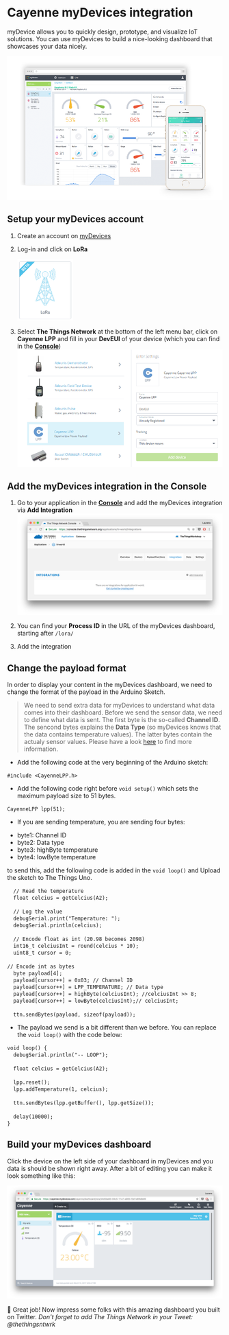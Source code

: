 # Cayenne myDevices integration

myDevice allows you to quickly design, prototype, and visualize IoT solutions. You can use myDevices to build a nice-looking dashboard that showcases your data nicely.

![myDevices-dashboard](media/dashboard-mydevices.png)


## Setup your myDevices account

1.  Create an account on [myDevices](https://mydevices.com/)
2.  Log-in and click on **LoRa**
	
	<img src="media/myDevices-lora.png" width="130">
3.  Select **The Things Network** at the bottom of the left menu bar, click on **Cayenne LPP** and fill in your **DevEUI** of your device (which you can find in the [**Console**](https://console.thethingsnetwork.org/applications))
	![add-device](media/cayenne-add-device.png)


## Add the myDevices integration in the Console

1.  Go to your application in the [**Console**](https://console.thethingsnetwork.org/applications) and add the myDevices integration via **Add Integration**
	![myDevices-dashboard](media/integrations.png) 

2.  You can find your **Process ID** in the URL of the myDevices dashboard, starting after `/lora/`
3.  Add the integration


## Change the payload format 

In order to display your content in the myDevices dashboard, we need to change the format of the payload in the Arduino Sketch.

> We need to send extra data for myDevices to understand what data comes into their dashboard. Before we send the sensor data, we need to define what data is sent. The first byte is the so-called **Channel ID**. The sencond bytes explains the **Data Type** (so myDevices knows that the data contains temperature values). The latter bytes contain the actualy sensor values.
 Please have a look [here](https://mydevices.com/cayenne/docs/#lora-cayenne-low-power-payload) to find more information.
 
 
*  Add the following code at the very beginning of the Arduino sketch:

```
#include <CayenneLPP.h>
```
* Add the following code right before `void setup()` which sets the maximum payload size to 51 bytes.

```
CayenneLPP lpp(51);
```


*  If you are sending temperature, you are sending four bytes:
  - byte1: Channel ID
  - byte2: Data type
  - byte3: highByte temperature
  - byte4: lowByte temperature
	
	
  to send this, add the following code is added in the `void loop()` and Upload the sketch to The Things Uno.

```
  // Read the temperature
  float celcius = getCelcius(A2);

  // Log the value
  debugSerial.print("Temperature: ");
  debugSerial.println(celcius);

  // Encode float as int (20.98 becomes 2098)
  int16_t celciusInt = round(celcius * 10);
  uint8_t cursor = 0;

// Encode int as bytes
  byte payload[4];
  payload[cursor++] = 0x03; // Channel ID
  payload[cursor++] = LPP_TEMPERATURE; // Data type
  payload[cursor++] = highByte(celciusInt); //celciusInt >> 8;
  payload[cursor++] = lowByte(celciusInt);// celciusInt;
  
  ttn.sendBytes(payload, sizeof(payload));
```


* The payload we send is a bit different than we before. You can replace the `void loop()` with the code below:

```
void loop() {
  debugSerial.println("-- LOOP");

  float celcius = getCelcius(A2);

  lpp.reset();
  lpp.addTemperature(1, celcius);

  ttn.sendBytes(lpp.getBuffer(), lpp.getSize());

  delay(10000);
}
```

## Build your myDevices dashboard
Click the device on the left side of your dashboard in myDevices and you data is should be shown right away. After a bit of editing you can make it look something like this:

![myDevices-dashboard](media/mydevices-data.png) 


🎉 Great job! Now impress some folks with this amazing dashboard you built on Twitter. *Don't forget to add The Things Network in your Tweet: @thethingsntwrk*
